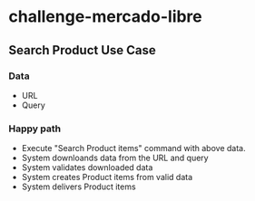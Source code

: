 # challenge-mercado-libre


## Search Product Use Case

### Data
* URL
* Query

### Happy path
* Execute "Search Product items" command with above data.
* System downloands data from the URL and query
* System validates downloaded data
* System creates Product items from valid data
* System delivers Product items



